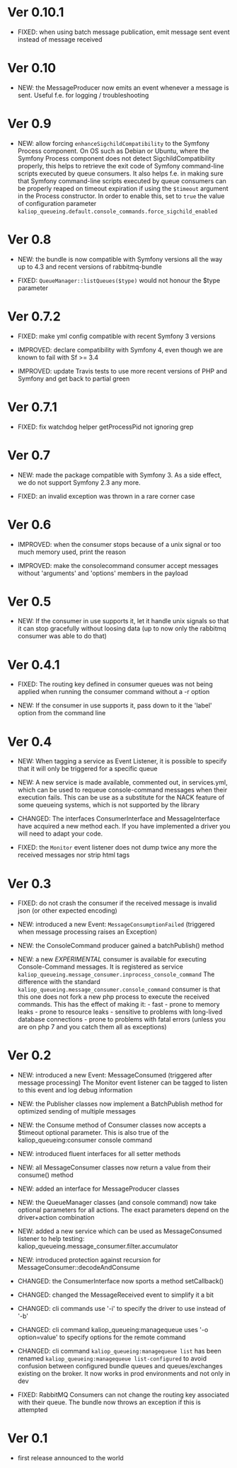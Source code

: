 # Ver 0.10.1

* FIXED: when using batch message publication, emit message sent event instead of message received 


# Ver 0.10

* NEW: the MessageProducer now emits an event whenever a message is sent. Useful f.e. for logging / troubleshooting


# Ver 0.9

* NEW: allow forcing `enhanceSigchildCompatibility` to the Symfony Process component.
   On OS such as Debian or Ubuntu, where the Symfony Process component does not detect SigchildCompatibility properly, 
   this helps to retrieve the exit code of Symfony command-line scripts executed by queue consumers.
   It also helps f.e. in making sure that Symfony command-line scripts executed by queue consumers can be properly
   reaped on timeout expiration if using the `$timeout` argument in the Process constructor. 
   In order to enable this, set to `true` the value of configuration parameter 
   `kaliop_queueing.default.console_commands.force_sigchild_enabled`


# Ver 0.8

* NEW: the bundle is now compatible with Symfony versions all the way up to 4.3 and recent versions of rabbitmq-bundle

* FIXED: `QueueManager::listQueues($type)` would not honour the $type parameter 


# Ver 0.7.2

* FIXED: make yml config compatible with recent Symfony 3 versions

* IMPROVED: declare compatibility with Symfony 4, even though we are known to fail with Sf >= 3.4

* IMPROVED: update Travis tests to use more recent versions of PHP and Symfony and get back to partial green 


# Ver 0.7.1

* FIXED: fix watchdog helper getProcessPid not ignoring grep


# Ver 0.7

* NEW: made the package compatible with Symfony 3. As a side effect, we do not support Symfony 2.3 any more.

* FIXED: an invalid exception was thrown in a rare corner case


# Ver 0.6

* IMPROVED: when the consumer stops because of a unix signal or too much memory used, print the reason

* IMPROVED: make the consolecommand consumer accept messages without 'arguments' and 'options' members in the payload


# Ver 0.5

* NEW: If the consumer in use supports it, let it handle unix signals so that it can stop gracefully without loosing data
       (up to now only the rabbitmq consumer was able to do that)


# Ver 0.4.1

* FIXED: The routing key defined in consumer queues was not being applied when running the consumer command without a
         -r option

* NEW: If the consumer in use supports it, pass down to it the 'label' option from the command line


# Ver 0.4

* NEW: When tagging a service as Event Listener, it is possible to specify that it will only be triggered for a specific
       queue

* NEW: A new service is made available, commented out, in services.yml, which can be used to requeue console-command
       messages when their execution fails. This can be use as a substitute for the NACK feature of some queueing systems,
       which is not supported by the library

* CHANGED: The interfaces ConsumerInterface and MessageInterface have acquired a new method each.
           If you have implemented a driver you will need to adapt your code.

* FIXED: the `Monitor` event listener does not dump twice any more the received messages nor strip html tags


# Ver 0.3

* FIXED: do not crash the consumer if the received message is invalid json (or other expected encoding)

* NEW: introduced a new Event: `MessageConsumptionFailed` (triggered when message processing raises an Exception)

* NEW: the ConsoleCommand producer gained a batchPublish() method

* NEW: a new *EXPERIMENTAL* consumer is available for executing Console-Command messages. It is registered as service
       `kaliop_queueing.message_consumer.inprocess_console_command`
       The difference with the standard `kaliop_queueing.message_consumer.console_command` consumer is that this one does
       not fork a new php process to execute the received commands.
       This has the effect of making it:
       - fast
       - prone to memory leaks
       - prone to resource leaks
       - sensitive to problems with long-lived database connections
       - prone to problems with fatal errors (unless you are on php 7 and you catch them all as exceptions)


# Ver 0.2

* NEW: introduced a new Event: MessageConsumed (triggered after message processing)
       The Monitor event listener can be tagged to listen to this event and log debug information

* NEW: the Publisher classes now implement a BatchPublish method for optimized sending of multiple messages

* NEW: the Consume method of Consumer classes now accepts a $timeout optional parameter.
       This is also true of the kaliop_queueing:consumer console command

* NEW: introduced fluent interfaces for all setter methods

* NEW: all MessageConsumer classes now return a value from their consume() method

* NEW: added an interface for MessageProducer classes

* NEW: the QueueManager classes (and console command) now take optional parameters for all actions.
       The exact parameters depend on the driver+action combination

* NEW: added a new service which can be used as MessageConsumed listener to help testing: kaliop_queueing.message_consumer.filter.accumulator

* NEW: introduced protection against recursion for MessageConsumer::decodeAndConsume

* CHANGED: the ConsumerInterface now sports a method setCallback()

* CHANGED: changed the MessageReceived event to simplify it a bit

* CHANGED: cli commands use '-i' to specify the driver to use instead of '-b'

* CHANGED: cli command kaliop_queueing:managequeue uses '-o option=value' to specify options for the remote command

* CHANGED: cli command `kaliop_queueing:managequeue list` has been renamed `kaliop_queueing:managequeue list-configured`
           to avoid confusion between configured bundle queues and queues/exchanges existing on the broker.
           It now works in prod environments and not only in dev

* FIXED: RabbitMQ Consumers can not change the routing key associated with their queue. The bundle now throws an exception
         if this is attempted


# Ver 0.1

* first release announced to the world
